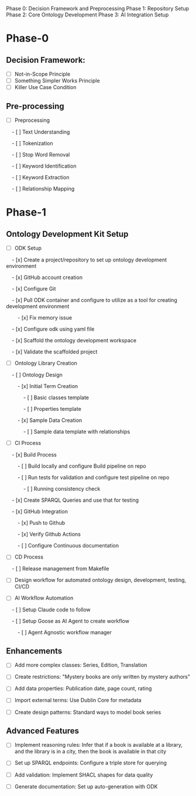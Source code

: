 Phase 0: Decision Framework and Preprocessing
Phase 1: Repository Setup
Phase 2: Core Ontology Development
Phase 3: AI Integration Setup

# Phase-0
## Decision Framework:

- [ ] Not-in-Scope Principle
- [ ] Something Simpler Works Principle
- [ ] Killer Use Case Condition

## Pre-processing

- [ ] Preprocessing

    - [ ] Text Understanding

    - [ ] Tokenization

    - [ ] Stop Word Removal

    - [ ] Keyword Identification

    - [ ] Keyword Extraction

    - [ ] Relationship Mapping

# Phase-1
## Ontology Development Kit Setup

- [ ] ODK Setup

    - [x] Create a project/repository to set up ontology development environment

    - [x] GitHub account creation

    - [x] Configure Git

    - [x] Pull ODK container and configure to utilize as a tool for creating development environment

        - [x] Fix memory issue

    - [x] Configure odk using yaml file

    - [x] Scaffold the ontology development workspace

    - [x] Validate the scaffolded project

- [ ] Ontology Library Creation

    - [ ] Ontology Design

        - [x] Initial Term Creation

            - [ ] Basic classes template

            - [ ] Properties template

        - [x] Sample Data Creation

            - [ ] Sample data template with relationships

- [ ] CI Process

    - [x] Build Process

        - [ ] Build locally and configure Build pipeline on repo

        - [ ] Run tests for validation and configure test pipeline on repo

            - [ ] Running consistency check

    - [x] Create SPARQL Queries and use that for testing

    - [x] GitHub Integration

        - [x] Push to Github

        - [x] Verify Github Actions

        - [ ] Configure Continuous documentation

- [ ] CD Process

    - [ ] Release management from Makefile

- [ ] Design workflow for automated ontology design, development, testing, CI/CD

- [ ] AI Workflow Automation

    - [ ] Setup Claude code to follow

    - [ ] Setup Goose as AI Agent to create workflow

        - [ ] Agent Agnostic workflow manager

## Enhancements  

- [ ] Add more complex classes: Series, Edition, Translation

- [ ] Create restrictions: "Mystery books are only written by mystery authors"

- [ ] Add data properties: Publication date, page count, rating

- [ ] Import external terms: Use Dublin Core for metadata

- [ ] Create design patterns: Standard ways to model book series

## Advanced Features  

- [ ] Implement reasoning rules: Infer that if a book is available at a library, and the library is in a city, then the book is available in that city

- [ ] Set up SPARQL endpoints: Configure a triple store for querying

- [ ] Add validation: Implement SHACL shapes for data quality

- [ ] Generate documentation: Set up auto-generation with ODK